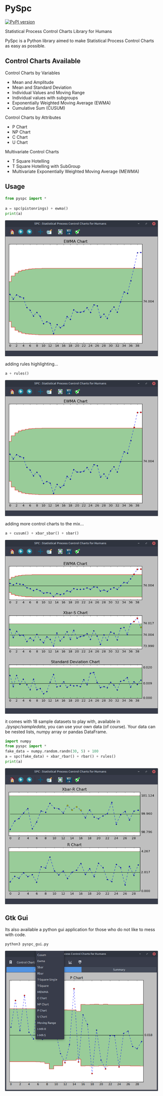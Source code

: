# PySpc
[![PyPI version](https://badge.fury.io/py/pyspc.svg)](https://badge.fury.io/py/pyspc)

Statistical Process Control Charts Library for Humans

PySpc is a Python library aimed to make Statistical Process Control Charts as easy as possible.

## Control Charts Available

Control Charts by Variables
* Mean and Amplitude
* Mean and Standard Deviation
* Individual Values and Moving Range
* Individual values with subgroups
* Exponentially Weighted Moving Average (EWMA)
* Cumulative Sum (CUSUM)

Control Charts by Attributes
* P Chart
* NP Chart
* C Chart
* U Chart

Multivariate Control Charts
* T Square Hotelling
* T Square Hotelling with SubGroup
* Multivariate Exponentially Weighted Moving Average (MEWMA)

## Usage
```python
from pyspc import *

a = spc(pistonrings) + ewma()
print(a)
```

![alt text](screenshots/1-screen.png "My First Chart")

adding rules highlighting...
```python
a + rules()
```

![alt text](screenshots/2-screen.png "With Basic Rules")

adding more control charts to the mix...
```python
a + cusum() + xbar_sbar() + sbar()
```

![alt text](screenshots/3-screen.png "More Control Charts...")

it comes with 18 sample datasets to play with, available in *./pyspc/sampledata*, you can use your own data (of course). Your data can be nested lists, numpy array or pandas DataFrame.
```python
import numpy
from pyspc import *
fake_data = numpy.random.randn(30, 5) + 100
a = spc(fake_data) + xbar_rbar() + rbar() + rules()
print(a)
```

![alt text](screenshots/5-screen.png "input data example")

## Gtk Gui
Its also available a python gui application for those who do not like to mess with code.

```bash
python3 pyspc_gui.py
```
![alt text](screenshots/4-screen.png "Gui Application")


